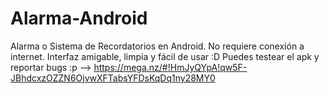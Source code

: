 # Alarma-Android
Alarma o Sistema de Recordatorios en Android. No requiere conexión a internet. Interfaz amigable, limpia y fácil de usar :D
Puedes testear el apk y reportar bugs :p
--> https://mega.nz/#!HmJyQYpA!qw5F-JBhdcxzOZZN6OjvwXFTabsYFDsKqDq1ny28MY0
